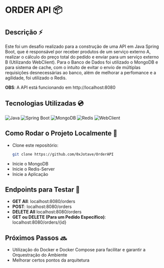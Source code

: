 # ORDER API 📦

## Descrição ⚡

Este foi um desafio realizado para a construção de uma API em Java Spring Boot, que é responsável por receber produtos de um serviço externo A, 
realizar o cálculo do preço total do pedido e enviar para um serviço externo B (Utilizando WebClient). Para o Banco de Dados foi utilizado o MongoDB e para sistema de cache, 
com o intuito de evitar o envio de múltiplas requisições desnecessárias ao banco, além de melhorar a perfomance e a agilidade, foi utilizado o Redis. 

**OBS**: A API está funcionando em http://localhost:8080

## Tecnologias Utilizadas 💿
![Java](https://img.shields.io/badge/Java-ED8B00?style=for-the-badge&logo=java&logoColor=white)
![Spring Boot](https://img.shields.io/badge/Spring_Boot-6DB33F?style=for-the-badge&logo=springboot&logoColor=white)
![MongoDB](https://img.shields.io/badge/MongoDB-47A248?style=for-the-badge&logo=mongodb&logoColor=white)
![Redis](https://img.shields.io/badge/Redis-DC382D?style=for-the-badge&logo=redis&logoColor=white)
![WebClient](https://img.shields.io/badge/WebClient-4CAF50?style=for-the-badge&logo=spring&logoColor=white)

## Como Rodar o Projeto Localmente 🚀
- Clone este repositório:
   ```bash
   git clone https://github.com/0xJotave/OrderAPI
  ```
- Inicie o MongoDB
- Inicie o Redis-Server
- Inicie a Aplicação

## Endpoints para Testar 🧩
- **GET All**: localhost:8080/orders
- **POST**: localhost:8080/orders
- **DELETE All** localhost:8080/orders
- **GET ou DELETE (Para um Pedido Específico)**: localhost:8080/orders/{id}

## Próximos Passos 🔜
- Utilização do Docker e Docker Compose para facilitar e garantir a Orquestração do Ambiente
- Melhorar certos pontos da arquitetura
